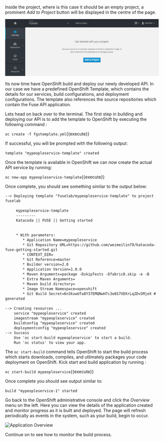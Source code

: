 Inside the project, where is this case it should be an empty project, a prominent _Add to Project_ button will be displayed in the centre of the page.

![Adding to Empty Project](../../assets/intro-openshift/fis-deploy-app/02-add-to-project-empty.png)

Its now time have OpenShift build and deploy our newly developed API. In our case we have a predefined OpenShift Template, which contains the details for our services, build configurations, and deployment configurations. The template also references the source repositories which contain the Fuse API application.

Lets head on back over to the terminal.  The first step in building and deploying our API is to add the template to OpenShift by executing the following command :

`oc create -f fgstemplate.yml`{{execute}}

If successful, you will be prompted with the following output:

```template "mypeopleservice-template" created```


Once the template is available in OpenShift we can now create the actual API service by running: 

`oc new-app mypeopleservice-template`{{execute}}

Once complete, you should see something similar to the output below: 

```
--> Deploying template "fuselab/mypeopleservice-template" to project fuselab

     mypeopleservice-template
     ---------
     Katacoda || FUSE || Getting started


     * With parameters:
        * Application Name=mypeopleservice
        * Git Repository URL=https://github.com/weimeilin79/katacoda-fuse-getting-started.git
        * CONTEXT_DIR=
        * Git Reference=master
        * Builder version=2.0
        * Application Version=1.0.0
        * Maven Arguments=package -DskipTests -Dfabric8.skip -e -B
        * Extra Maven Arguments=
        * Maven build directory=
        * Image Stream Namespace=openshift
        * Git Build Secret=6n3kxwUfa8Y37EMQNwH7c3e6S7VDXrLq2DvSMjeX # generated

--> Creating resources ...
    service "mypeopleservice" created
    imagestream "mypeopleservice" created
    buildconfig "mypeopleservice" created
    deploymentconfig "mypeopleservice" created
--> Success
    Use 'oc start-build mypeopleservice' to start a build.
    Run 'oc status' to view your app.
```

The ``oc start-build`` command tells OpenShift to start the build process which starts downloads, compiles, and utlimately packages your code deployment on OpenShift. Kick start and build application by running : 

`oc start-build mypeopleservice`{{execute}}

Once complete you should see output similar to: 

```build "mypeopleservice-1" started```


Go back to the OpenShift administrative console and click the _Overview_ menu on the left.  Here  you can view the details of the application created and monitor progress as it is built and deployed.  The page will refresh periodically as events in the system, such as your build, begin to occur.

![Application Overview](../../assets/intro-openshift/fis-deploy-app/02-build-in-progress.png)

Continue on to see how to monitor the build process.


